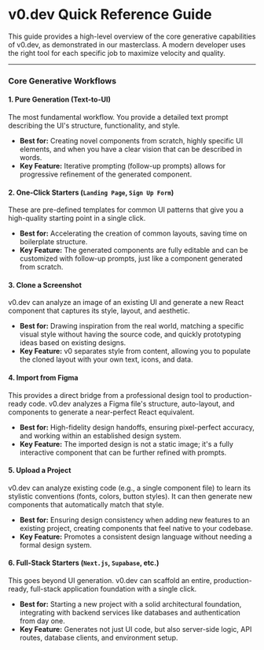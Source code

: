 # v0.dev Quick Reference Guide

This guide provides a high-level overview of the core generative capabilities of v0.dev, as demonstrated in our masterclass. A modern developer uses the right tool for each specific job to maximize velocity and quality.

---

### Core Generative Workflows

#### 1. **Pure Generation (Text-to-UI)**
The most fundamental workflow. You provide a detailed text prompt describing the UI's structure, functionality, and style.
* **Best for:** Creating novel components from scratch, highly specific UI elements, and when you have a clear vision that can be described in words.
* **Key Feature:** Iterative prompting (follow-up prompts) allows for progressive refinement of the generated component.

#### 2. **One-Click Starters (`Landing Page`, `Sign Up Form`)**
These are pre-defined templates for common UI patterns that give you a high-quality starting point in a single click.
* **Best for:** Accelerating the creation of common layouts, saving time on boilerplate structure.
* **Key Feature:** The generated components are fully editable and can be customized with follow-up prompts, just like a component generated from scratch.

#### 3. **Clone a Screenshot**
v0.dev can analyze an image of an existing UI and generate a new React component that captures its style, layout, and aesthetic.
* **Best for:** Drawing inspiration from the real world, matching a specific visual style without having the source code, and quickly prototyping ideas based on existing designs.
* **Key Feature:** v0 separates style from content, allowing you to populate the cloned layout with your own text, icons, and data.

#### 4. **Import from Figma**
This provides a direct bridge from a professional design tool to production-ready code. v0.dev analyzes a Figma file's structure, auto-layout, and components to generate a near-perfect React equivalent.
* **Best for:** High-fidelity design handoffs, ensuring pixel-perfect accuracy, and working within an established design system.
* **Key Feature:** The imported design is not a static image; it's a fully interactive component that can be further refined with prompts.

#### 5. **Upload a Project**
v0.dev can analyze existing code (e.g., a single component file) to learn its stylistic conventions (fonts, colors, button styles). It can then generate new components that automatically match that style.
* **Best for:** Ensuring design consistency when adding new features to an existing project, creating components that feel native to your codebase.
* **Key Feature:** Promotes a consistent design language without needing a formal design system.

#### 6. **Full-Stack Starters (`Next.js`, `Supabase`, etc.)**
This goes beyond UI generation. v0.dev can scaffold an entire, production-ready, full-stack application foundation with a single click.
* **Best for:** Starting a new project with a solid architectural foundation, integrating with backend services like databases and authentication from day one.
* **Key Feature:** Generates not just UI code, but also server-side logic, API routes, database clients, and environment setup.
